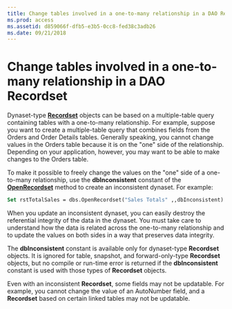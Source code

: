 ```yaml
---
title: Change tables involved in a one-to-many relationship in a DAO Recordset
ms.prod: access
ms.assetid: d859066f-dfb5-e3b5-0cc8-fed38c3adb26
ms.date: 09/21/2018
---
```



# Change tables involved in a one-to-many relationship in a DAO Recordset

Dynaset-type **[Recordset](../../../api/overview/Access.md)** objects can be based on a multiple-table query containing tables with a one-to-many relationship. For example, suppose you want to create a multiple-table query that combines fields from the Orders and Order Details tables. Generally speaking, you cannot change values in the Orders table because it is on the "one" side of the relationship. Depending on your application, however, you may want to be able to make changes to the Orders table.

To make it possible to freely change the values on the "one" side of a one-to-many relationship, use the **dbInconsistent** constant of the **[OpenRecordset](../../../api/overview/Access.md)** method to create an inconsistent dynaset. For example:

```vb
Set rstTotalSales = dbs.OpenRecordset("Sales Totals" ,,dbInconsistent)
```

When you update an inconsistent dynaset, you can easily destroy the referential integrity of the data in the dynaset. You must take care to understand how the data is related across the one-to-many relationship and to update the values on both sides in a way that preserves data integrity.

The **dbInconsistent** constant is available only for dynaset-type **Recordset** objects. It is ignored for table, snapshot, and forward-only-type **Recordset** objects, but no compile or run-time error is returned if the **dbInconsistent** constant is used with those types of **Recordset** objects.

Even with an inconsistent **Recordset**, some fields may not be updatable. For example, you cannot change the value of an AutoNumber field, and a **Recordset** based on certain linked tables may not be updatable.

